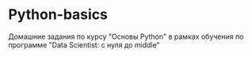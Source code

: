 # Python-basics
 Домашние задания по курсу "Основы Python" в рамках обучения по программе "Data Scientist: с нуля до middle"
